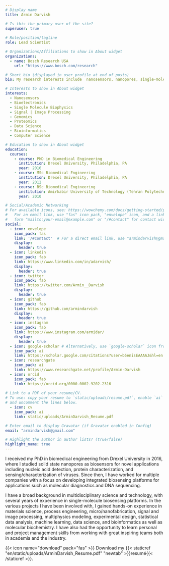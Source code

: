 ```yaml
---
# Display name
title: Armin Darvish

# Is this the primary user of the site?
superuser: true
  
# Role/position/tagline
role: Lead Scientist

# Organizations/Affiliations to show in About widget
organizations:
  - name: Bosch Research USA
    url: "https://www.bosch.com/research"

# Short bio (displayed in user profile at end of posts)
bio: My research interests include  nanosensors, nanopores, single-molecule biophysics,  bioelectronics, proteomics, genomics, bioinformatics, data science, ...

# Interests to show in About widget
interests:
  - Nanosensors
  - Bioelectronics
  - Single Molecule Biophysics
  - Signal | Image Processing
  - Genomics
  - Proteomics
  - Data Science
  - Bioinformatics
  - Computer Science

# Education to show in About widget
education:
  courses:
    - course: PhD in Biomedical Engineering
      institution: Drexel University, Philadelphia, PA
      year: 2016
    - course: MSc Biomedical Engineering
      institution: Drexel University, Philadelphia, PA
      year: 2012
    - course: BSc Biomedical Engineering
      institution: Amirkabir University of Technology (Tehran Polytechnic), Tehran, Iran
      year: 2010

# Social/Academic Networking
# For available icons, see: https://wowchemy.com/docs/getting-started/page-builder/#icons
#   For an email link, use "fas" icon pack, "envelope" icon, and a link in the
#   form "mailto:your-email@example.com" or "/#contact" for contact widget.
social:
  - icon: envelope
    icon_pack: fas
    link: '/#contact'  # For a direct email link, use "armindarvish@gmail.com".
    display:
      header: true
  - icon: linkedin
    icon_pack: fab
    link: https://www.linkedin.com/in/adarvish/
    display:
      header: true
  - icon: twitter
    icon_pack: fab
    link: https://twitter.com/Armin__Darvish
    display:
      header: true
  - icon: github
    icon_pack: fab
    link: https://github.com/armindarvish
    display:
      header: true
  - icon: instagram
    icon_pack: fab
    link: https://www.instagram.com/armidar/
    display:
      header: true
  - icon: google-scholar # Alternatively, use `google-scholar` icon from `ai` icon pack
    icon_pack: ai
    link: https://scholar.google.com/citations?user=b5enisEAAAAJ&hl=en
  - icon: researchgate
    icon_pack: ai
    link: https://www.researchgate.net/profile/Armin-Darvish
  - icon: orcid
    icon_pack: fab
    link: https://orcid.org/0000-0002-9202-2316
    
# Link to a PDF of your resume/CV.
# To use: copy your resume to `static/uploads/resume.pdf`, enable `ai` icons in `params.toml`,
# and uncomment the lines below.
  - icon: cv
    icon_pack: ai
    link: static/uploads/ArminDarvish_Resume.pdf

# Enter email to display Gravatar (if Gravatar enabled in Config)
email: "armindarvish@gmail.com"

# Highlight the author in author lists? (true/false)
highlight_name: true
---
```


I received my PhD in biomedical engineering from Drexel University in 2016, where I studied solid state nanopores as biosensors for novel applications including nucleic acid detection, protein characterization, and sensing/characterization of viruses. Since then, I have worked for multiple companies with a focus on developing integrated biosensing platforms for applications such as molecular diagnostics and DNA sequencing.

I have a broad background in multidisciplinary science and technology, with several years of experience in single-molecule biosensing platforms. In the various projects I have been involved with, I gained hands-on experience in materials science, process engineering, micro/nanofabrication, signal and image processing, multiphysics modeling, experimental design, statistical data analysis, machine learning, data science, and bioinformatics as well as molecular biochemistry. I have also had the opportunity to learn personal and project management skills from working with great inspiring teams both in academia and the industry. 

{{< icon name="download" pack="fas" >}} Download my {{< staticref "en/static/uploads/ArminDarvish_Resume.pdf" "newtab" >}}resumé{{< /staticref >}}.

